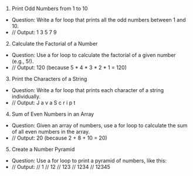 1. Print Odd Numbers from 1 to 10
- Question: Write a for loop that prints all the odd numbers between 1 and 10.
- // Output: 1 3 5 7 9

2. Calculate the Factorial of a Number
- Question: Use a for loop to calculate the factorial of a given number (e.g., 5!).
- // Output: 120 (because 5 * 4 * 3 * 2 * 1 = 120)

3. Print the Characters of a String
- Question: Write a for loop that prints each character of a string individually.
- // Output: J a v a S c r i p t
  
4. Sum of Even Numbers in an Array
- Question: Given an array of numbers, use a for loop to calculate the sum of all even numbers in the array.
- // Output: 20 (because 2 + 8 + 10 = 20)
  
5. Create a Number Pyramid
- Question: Use a for loop to print a pyramid of numbers, like this:
- // Output:
// 1
// 12
// 123
// 1234
// 12345